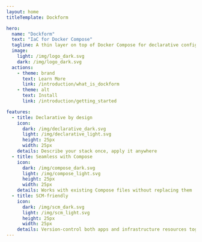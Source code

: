 ```yaml
---
layout: home
titleTemplate: Dockform

hero:
  name: "Dockform"
  text: "IaC for Docker Compose"
  tagline: A thin layer on top of Docker Compose for declarative configurations
  image:
    light: /img/logo_dark.svg  
    dark: /img/logo_dark.svg
  actions:
    - theme: brand
      text: Learn More
      link: /introduction/what_is_dockform
    - theme: alt
      text: Install
      link: /introduction/getting_started

features:
  - title: Declarative by design
    icon:
      dark: /img/declarative_dark.svg
      light: /img/declarative_light.svg
      height: 25px
      width: 25px
    details: Describe your stack once, apply it anywhere
  - title: Seamless with Compose
    icon:
      dark: /img/compose_dark.svg
      light: /img/compose_light.svg
      height: 25px
      width: 25px
    details: Works with existing Compose files without replacing them
  - title: SCM-friendly
    icon:
      dark: /img/scm_dark.svg
      light: /img/scm_light.svg
      height: 25px
      width: 25px
    details: Version-control both apps and infrastructure resources together
---
```





